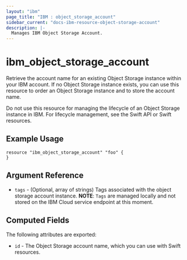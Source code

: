 ```yaml
---
layout: "ibm"
page_title: "IBM : object_storage_account"
sidebar_current: "docs-ibm-resource-object-storage-account"
description: |-
  Manages IBM Object Storage Account.
---
```


# ibm\_object_storage_account

Retrieve the account name for an existing Object Storage instance within your IBM account. If no Object Storage instance exists, you can use this resource to order an Object Storage instance and to store the account name.

Do not use this resource for managing the lifecycle of an Object Storage instance in IBM. For lifecycle management, see the Swift API or Swift resources.

## Example Usage

```hcl
resource "ibm_object_storage_account" "foo" {
}
```

## Argument Reference

* `tags` - (Optional, array of strings) Tags associated with the object storage account instance.
  **NOTE**: `Tags` are managed locally and not stored on the IBM Cloud service endpoint at this moment.

## Computed Fields

The following attributes are exported:

* `id` - The Object Storage account name, which you can use with Swift resources.
